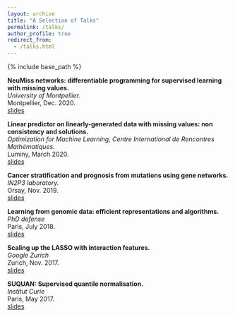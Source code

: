 ```yaml
---
layout: archive
title: "A Selection of Talks"
permalink: /talks/
author_profile: true
redirect_from:
  - /talks.html
---
```


{% include base_path %}

**NeuMiss networks: differentiable programming for supervised learning with missing values.**  
*University of Montpellier.*  
Montpellier, Dec. 2020.  
[slides](/files/20201207_Montpellier_NeuMiss.pdf)

**Linear predictor on linearly-generated data with missing values: non consistency and solutions.**  
*Optimization for Machine Learning, Centre International de Rencontres Mathématiques.*  
Luminy, March 2020.  
[slides](/files/20200309_AIstats2020_CIRM.pdf)

**Cancer stratification and prognosis from mutations using gene networks.**  
*IN2P3 laboratory.*  
Orsay, Nov. 2019.  
[slides](/files/20191126_LAL.pdf)

**Learning from genomic data: efficient representations and algorithms.**  
*PhD defense*  
Paris, July 2018.  
[slides](/files/20180703_defense.pdf)

**Scaling up the LASSO with interaction features.**  
*Google Zurich*  
Zurich, Nov. 2017.  
[slides](/files/20171107_Google.pdf)

**SUQUAN: Supervised quantile normalisation.**  
*Institut Curie*  
Paris, May 2017.  
[slides](/files/20170328_CBIO_meeting.pdf)